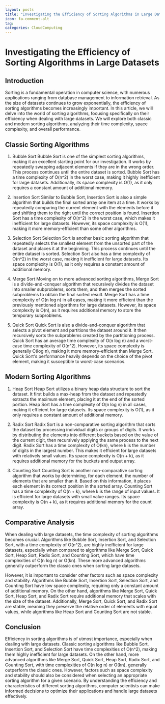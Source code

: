 ```yaml
---
layout: posts
title: "Investigating the Efficiency of Sorting Algorithms in Large Datasets"
icon: fa-comment-alt
tag:      
categories: CloudComputing
---
```



# Investigating the Efficiency of Sorting Algorithms in Large Datasets

## Introduction

Sorting is a fundamental operation in computer science, with numerous applications ranging from database management to information retrieval. As the size of datasets continues to grow exponentially, the efficiency of sorting algorithms becomes increasingly important. In this article, we will delve into the world of sorting algorithms, focusing specifically on their efficiency when dealing with large datasets. We will explore both classic and modern sorting algorithms, analyzing their time complexity, space complexity, and overall performance.

## Classic Sorting Algorithms

1. Bubble Sort
Bubble Sort is one of the simplest sorting algorithms, making it an excellent starting point for our investigation. It works by repeatedly swapping adjacent elements if they are in the wrong order. This process continues until the entire dataset is sorted. Bubble Sort has a time complexity of O(n^2) in the worst case, making it highly inefficient for large datasets. Additionally, its space complexity is O(1), as it only requires a constant amount of additional memory.

2. Insertion Sort
Similar to Bubble Sort, Insertion Sort is also a simple algorithm that builds the final sorted array one item at a time. It works by repeatedly comparing the current element with the elements before it and shifting them to the right until the correct position is found. Insertion Sort has a time complexity of O(n^2) in the worst case, which makes it inefficient for large datasets. However, its space complexity is O(1), making it more memory-efficient than some other algorithms.

3. Selection Sort
Selection Sort is another basic sorting algorithm that repeatedly selects the smallest element from the unsorted part of the dataset and places it at the beginning. This process continues until the entire dataset is sorted. Selection Sort also has a time complexity of O(n^2) in the worst case, making it inefficient for large datasets. Its space complexity is O(1), as it only requires a constant amount of additional memory.

4. Merge Sort
Moving on to more advanced sorting algorithms, Merge Sort is a divide-and-conquer algorithm that recursively divides the dataset into smaller subproblems, sorts them, and then merges the sorted subproblems to obtain the final sorted result. Merge Sort has a time complexity of O(n log n) in all cases, making it more efficient than the previously mentioned algorithms for large datasets. However, its space complexity is O(n), as it requires additional memory to store the temporary subproblems.

5. Quick Sort
Quick Sort is also a divide-and-conquer algorithm that selects a pivot element and partitions the dataset around it. It then recursively sorts the subproblems created by the partitioning process. Quick Sort has an average time complexity of O(n log n) and a worst-case time complexity of O(n^2). However, its space complexity is generally O(log n), making it more memory-efficient than Merge Sort. Quick Sort's performance heavily depends on the choice of the pivot element, making it susceptible to worst-case scenarios.

## Modern Sorting Algorithms

1. Heap Sort
Heap Sort utilizes a binary heap data structure to sort the dataset. It first builds a max-heap from the dataset and repeatedly extracts the maximum element, placing it at the end of the sorted portion. Heap Sort has a time complexity of O(n log n) in all cases, making it efficient for large datasets. Its space complexity is O(1), as it only requires a constant amount of additional memory.

2. Radix Sort
Radix Sort is a non-comparative sorting algorithm that sorts the dataset by processing individual digits or groups of digits. It works by distributing the elements into different buckets based on the value of the current digit, then recursively applying the same process to the next digit. Radix Sort has a time complexity of O(kn), where k is the number of digits in the largest number. This makes it efficient for large datasets with relatively small values. Its space complexity is O(n + k), as it requires additional memory for the buckets and output array.

3. Counting Sort
Counting Sort is another non-comparative sorting algorithm that works by determining, for each element, the number of elements that are smaller than it. Based on this information, it places each element in its correct position in the sorted array. Counting Sort has a time complexity of O(n + k), where k is the range of input values. It is efficient for large datasets with small value ranges. Its space complexity is O(n + k), as it requires additional memory for the count array.

## Comparative Analysis

When dealing with large datasets, the time complexity of sorting algorithms becomes crucial. Algorithms like Bubble Sort, Insertion Sort, and Selection Sort, with a time complexity of O(n^2), are highly inefficient for large datasets, especially when compared to algorithms like Merge Sort, Quick Sort, Heap Sort, Radix Sort, and Counting Sort, which have time complexities of O(n log n) or O(kn). These more advanced algorithms generally outperform the classic ones when sorting large datasets.

However, it is important to consider other factors such as space complexity and stability. Algorithms like Bubble Sort, Insertion Sort, Selection Sort, and Counting Sort have low space complexity, requiring only a constant amount of additional memory. On the other hand, algorithms like Merge Sort, Quick Sort, Heap Sort, and Radix Sort require additional memory that scales with the size of the dataset. Additionally, Merge Sort, Quick Sort, and Radix Sort are stable, meaning they preserve the relative order of elements with equal values, while algorithms like Heap Sort and Counting Sort are not stable.

## Conclusion

Efficiency in sorting algorithms is of utmost importance, especially when dealing with large datasets. Classic sorting algorithms like Bubble Sort, Insertion Sort, and Selection Sort have time complexities of O(n^2), making them highly inefficient for large datasets. On the other hand, more advanced algorithms like Merge Sort, Quick Sort, Heap Sort, Radix Sort, and Counting Sort, with time complexities of O(n log n) or O(kn), generally outperform the classic ones. However, factors such as space complexity and stability should also be considered when selecting an appropriate sorting algorithm for a given scenario. By understanding the efficiency and characteristics of different sorting algorithms, computer scientists can make informed decisions to optimize their applications and handle large datasets effectively.